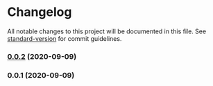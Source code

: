 # Changelog

All notable changes to this project will be documented in this file. See [standard-version](https://github.com/conventional-changelog/standard-version) for commit guidelines.

### [0.0.2](https://github.com/Chantouch/nuxt-clipboard/compare/v0.0.1...v0.0.2) (2020-09-09)

### 0.0.1 (2020-09-09)
